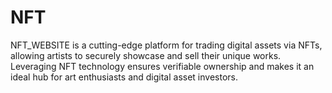 # NFT
 NFT_WEBSITE is a cutting-edge platform for trading digital assets via NFTs, allowing artists to securely showcase and sell their unique works. Leveraging NFT technology ensures verifiable ownership and makes it an ideal hub for art enthusiasts and digital asset investors.
